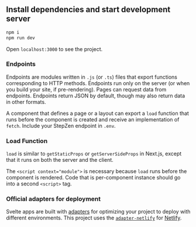 ## Install dependencies and start development server

```bash
npm i
npm run dev
```

Open `localhost:3000` to see the project.

### Endpoints

Endpoints are modules written in `.js` (or `.ts`) files that export functions corresponding to HTTP methods. Endpoints run only on the server (or when you build your site, if pre-rendering). Pages can request data from endpoints. Endpoints return JSON by default, though may also return data in other formats.

A component that defines a page or a layout can export a `load` function that runs before the component is created and receive an implementation of `fetch`. Include your StepZen endpoint in `.env`.

### Load Function

`load` is similar to `getStaticProps` or `getServerSideProps` in Next.js, except that it runs on both the server and the client.

The `<script context="module">` is necessary because `load` runs before the component is rendered. Code that is per-component instance should go into a second `<script>` tag.

### Official adapters for deployment

Svelte apps are built with [adapters](https://kit.svelte.dev/docs#adapters) for optimizing your project to deploy with different environments. This project uses the [`adapter-netlify`](https://github.com/sveltejs/kit/tree/master/packages/adapter-netlify) for [Netlify](https://netlify.com).